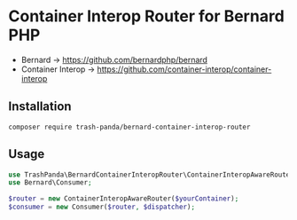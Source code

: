 # Container Interop Router for Bernard PHP

* Bernard -> https://github.com/bernardphp/bernard
* Container Interop -> https://github.com/container-interop/container-interop

## Installation

```shell
composer require trash-panda/bernard-container-interop-router
```

## Usage

```php
use TrashPanda\BernardContainerInteropRouter\ContainerInteropAwareRouter;
use Bernard\Consumer;

$router = new ContainerInteropAwareRouter($yourContainer);
$consumer = new Consumer($router, $dispatcher);
```